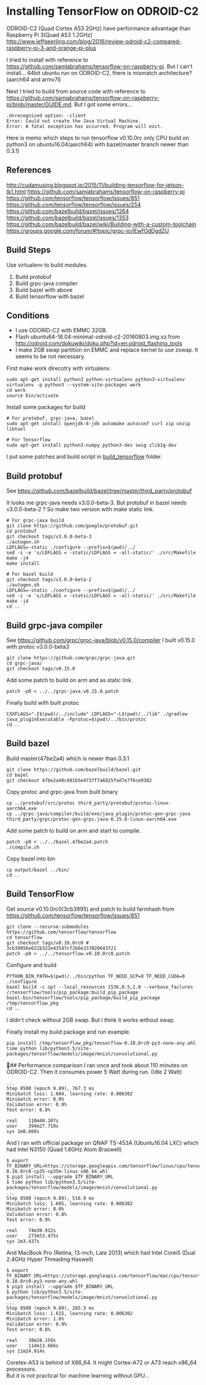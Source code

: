 # Installing TensorFlow on ODROID-C2

ODROID-C2 (Quad Cortex A53 2GHz) have performance advantage than
Raspberry Pi 3(Quad A53 1.2GHz)
http://www.jeffgeerling.com/blog/2016/review-odroid-c2-compared-raspberry-pi-3-and-orange-pi-plus

I tried to install with reference to
https://github.com/samjabrahams/tensorflow-on-raspberry-pi. But I can't
install... 64bit ubuntu run on ODROID-C2, there is mismatch architecture?
(aarch64 and armv7l)

Next I tried to build from source code with reference to https://github.com/samjabrahams/tensorflow-on-raspberry-pi/blob/master/GUIDE.md.
But I got some errors...

```
.Unrecognized option: -client
Error: Could not create the Java Virtual Machine.
Error: A fatal exception has occurred. Program will exit.
```

Here is memo which steps to run tensorflow v0.10.0rc only CPU build on python3
on ubuntu16.04(aarch64) with bazel(master branch newer than 0.3.1)

## References

http://cudamusing.blogspot.jp/2015/11/building-tensorflow-for-jetson-tk1.html
https://github.com/samjabrahams/tensorflow-on-raspberry-pi
https://github.com/tensorflow/tensorflow/issues/851
https://github.com/tensorflow/tensorflow/issues/254
https://github.com/bazelbuild/bazel/issues/1264
https://github.com/bazelbuild/bazel/issues/1353
https://github.com/bazelbuild/bazel/wiki/Building-with-a-custom-toolchain
https://groups.google.com/forum/#!topic/grpc-io/lEwfOdDgdZU

## Build Steps

Use virtualenv to build modules.

1. Build protobuf
2. Build grpc-java compiler
3. Build bazel with above
4. Build tensorflow with bazel

## Conditions

* I use ODORID-C2 with EMMC 32GB.
* Flash ubuntu64-16.04-minimal-odroid-c2-20160803.img.xz from
http://odroid.com/dokuwiki/doku.php?id=en:odroid_flashing_tools
* I make 2GB swap partition on EMMC and replace kernel to use zswap.
It seems to be not necessary.

First make work direcotry with virtualenv.

```shell
sudo apt-get install python3 python-virtualenv python3-virtualenv
virtualenv -p python3 --system-site-packages work
cd work
source bin/activate
```

Install some packages for build

```
# For protobuf, grpc-java, bazel
sudo apt-get install openjdk-8-jdk automake autoconf curl zip unzip libtool

# For Tensorflow
sudo apt-get install python3-numpy python3-dev swig zlib1g-dev
```

I put some patches and build script in [build_tensorflow](./build_tensorflow)
folder.

## Build protobuf

See https://github.com/bazelbuild/bazel/tree/master/third_party/protobuf

It looks me grpc-java needs v3.0.0-beta-3. But protobuf in bazel needs
v3.0.0-beta-2 ? So make two version with make static link.

```shell
# For grpc-java build
git clone https://github.com/google/protobuf.git
cd protobuf
git checkout tags/v3.0.0-beta-3
./autogen.sh
LDFLAGS=-static ./configure --prefix=$(pwd)/../
sed -i -e 's/LDFLAGS = -static/LDFLAGS = -all-static/' ./src/Makefile
make -j4
make install

# For bazel build
git checkout tags/v3.0.0-beta-2
./autogen.sh
LDFLAGS=-static ./configure --prefix=$(pwd)/../
sed -i -e 's/LDFLAGS = -static/LDFLAGS = -all-static/' ./src/Makefile
make -j4
cd ..
```

## Build grpc-java compiler

See https://github.com/grpc/grpc-java/blob/v0.15.0/compiler
I built v0.15.0 with protoc v3.0.0-beta3

```shell
git clone https://github.com/grpc/grpc-java.git
cd grpc-java/
git checkout tags/v0.15.0
```

Add some patch to build on arm and as static link.

```shell
patch -p0 < ../../grpc-java.v0.15.0.patch
```

Finally build with built protoc

```shell
CXXFLAGS="-I$(pwd)/../include" LDFLAGS="-L$(pwd)/../lib" ./gradlew java_pluginExecutable -Pprotoc=$(pwd)/../bin/protoc
cd ..
```

## Build bazel

Build master(47be2a4) which is newer than 0.3.1

```
git clone https://github.com/bazelbuild/bazel.git
cd bazel
git checkout 47be2a40c601b5e4737f7a6825fad7e7f6ce0302
```

Copy protoc and grpc-java from built binary

```
cp ../protobuf/src/protoc third_party/protobuf/protoc-linux-aarch64.exe
cp ../grpc-java/compiler/build/exe/java_plugin/protoc-gen-grpc-java third_party/grpc/protoc-gen-grpc-java-0.15.0-linux-aarch64.exe
```

Add some patch to build on arm and start to compile.

```
patch -p0 < ../../bazel.47be2a4.patch
./compile.sh
```

Copy bazel into bin

```
cp output/bazel ../bin/
cd ..
```

## Build TensorFlow

Get source v0.10.0rc0(3cb3995) and patch to build farmhash from https://github.com/tensorflow/tensorflow/issues/851

```shell
git clone --recurse-submodules https://github.com/tensorflow/tensorflow
cd tensorflow
git checkout tags/v0.10.0rc0 # 3cb39956e622b322e43547cf2b6e337020643f21
patch -p0 < ../../tensorflow.v0.10.0rc0.patch
```

Configure and build

```shell
PYTHON_BIN_PATH=$(pwd)/../bin/python TF_NEED_GCP=0 TF_NEED_CUDA=0 ./configure
bazel build -c opt --local_resources 1536,0.5,1.0 --verbose_failures //tensorflow/tools/pip_package:build_pip_package
bazel-bin/tensorflow/tools/pip_package/build_pip_package /tmp/tensorflow_pkg
cd ..
```

I didn't check without 2GB swap. But I think it works without swap.

Finally install my build package  and run example.

```shell
pip install /tmp/tensorflow_pkg/tensorflow-0.10.0rc0-py3-none-any.whl
time python lib/python3.5/site-packages/tensorflow/models/image/mnist/convolutional.py
```

## Performance comparison
I ran once and took about 110 minutes on ODROID-C2.
Then it consumes power 5 Watt during run. (Idle 2 Watt)

```
...
Step 8500 (epoch 9.89), 767.3 ms
Minibatch loss: 1.604, learning rate: 0.006302
Minibatch error: 0.0%
Validation error: 0.9%
Test error: 0.8%

real	110m40.107s
user	394m27.710s
sys	1m8.660s
```

And I ran with official package on QNAP TS-453A (Ubuntu16.04 LXC)
which had Intel N3150 (Quad 1.6GHz Atom Braswell)

```shell
$ export TF_BINARY_URL=https://storage.googleapis.com/tensorflow/linux/cpu/tensorflow-0.10.0rc0-cp35-cp35m-linux_x86_64.whl
$ pip3 install --upgrade $TF_BINARY_URL
$ time python lib/python3.5/site-packages/tensorflow/models/image/mnist/convolutional.py
...
Step 8500 (epoch 9.89), 516.9 ms
Minibatch loss: 1.605, learning rate: 0.006302
Minibatch error: 0.0%
Validation error: 0.8%
Test error: 0.9%

real	74m30.912s
user	273m53.475s
sys	1m3.437s
```

And MacBook Pro (Retina, 13-inch, Late 2013) which had Intel Corei5
(Dual 2.4GHz Hyper Threading Haswell)

```
$ export TF_BINARY_URL=https://storage.googleapis.com/tensorflow/mac/cpu/tensorflow-0.10.0rc0-py3-none-any.whl
$ pip3 install --upgrade $TF_BINARY_URL
$ python lib/python3.5/site-packages/tensorflow/models/image/mnist/convolutional.py
...
Step 8500 (epoch 9.89), 265.3 ms
Minibatch loss: 1.615, learning rate: 0.006302
Minibatch error: 1.6%
Validation error: 0.9%
Test error: 0.8%

real	38m28.159s
user	114m13.666s
sys	11m24.914s
```

Coretex-A53 is behind of X86_64. It might Cortex-A72 or A73 reach x86_64 processors.  
But it is not practical for machine learning without GPU...
